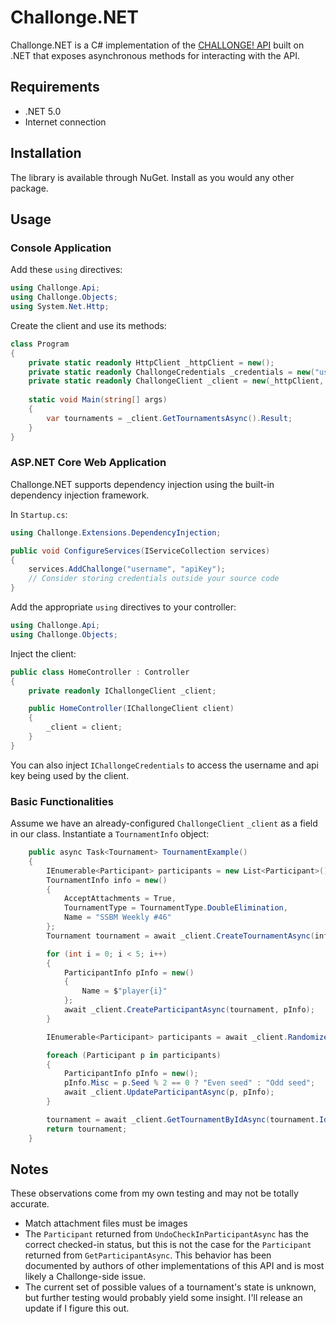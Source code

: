 ﻿# Challonge.NET

Challonge.NET is a C# implementation of the [CHALLONGE! API](https://api.challonge.com/v1) 
built on .NET that exposes asynchronous methods for interacting with the API.

## Requirements

- .NET 5.0
- Internet connection

## Installation

The library is available through NuGet. Install as you would any other package.

## Usage

### Console Application

Add these `using` directives:

```C#
using Challonge.Api;
using Challonge.Objects;
using System.Net.Http;
```
Create the client and use its methods:

```C#
class Program
{
    private static readonly HttpClient _httpClient = new();
    private static readonly ChallongeCredentials _credentials = new("username", "apiKey");
    private static readonly ChallongeClient _client = new(_httpClient, _credentials);
	
    static void Main(string[] args)
    {
        var tournaments = _client.GetTournamentsAsync().Result;
    }
}
```

### ASP.NET Core Web Application

Challonge.NET supports dependency injection using the built-in dependency injection framework.

In `Startup.cs`:
```C#
using Challonge.Extensions.DependencyInjection;
```
```C#
public void ConfigureServices(IServiceCollection services)
{
    services.AddChallonge("username", "apiKey");
    // Consider storing credentials outside your source code
}
```
Add the appropriate `using` directives to your controller:

```C#
using Challonge.Api;
using Challonge.Objects;
```

Inject the client:

```C#
public class HomeController : Controller
{
    private readonly IChallongeClient _client;

    public HomeController(IChallongeClient client)
    {
        _client = client;
    }
}
```
You can also inject `IChallongeCredentials` to access the username and api key being used by the client.

### Basic Functionalities

Assume we have an already-configured `ChallongeClient` `_client` as a field in our class. Instantiate a `TournamentInfo` object:

```C#
    public async Task<Tournament> TournamentExample()
    {
        IEnumerable<Participant> participants = new List<Participant>();
        TournamentInfo info = new()
        {
            AcceptAttachments = True,
            TournamentType = TournamentType.DoubleElimination,
            Name = "SSBM Weekly #46"
        };
        Tournament tournament = await _client.CreateTournamentAsync(info);

        for (int i = 0; i < 5; i++)
        {
            ParticipantInfo pInfo = new()
            {
                Name = $"player{i}"
            };
            await _client.CreateParticipantAsync(tournament, pInfo);
        }

        IEnumerable<Participant> participants = await _client.RandomizeParticipantsAsync(tournament);

        foreach (Participant p in participants)
        {
            ParticipantInfo pInfo = new();
            pInfo.Misc = p.Seed % 2 == 0 ? "Even seed" : "Odd seed";
            await _client.UpdateParticipantAsync(p, pInfo);
        }

        tournament = await _client.GetTournamentByIdAsync(tournament.Id);
        return tournament;
    }
```

## Notes

These observations come from my own testing and may not be totally accurate.

- Match attachment files must be images
- The `Participant` returned from `UndoCheckInParticipantAsync` has the correct checked-in status, but this is not the case for the `Participant` returned from `GetParticipantAsync`.
 This behavior has been documented by authors of other implementations of this API and is most likely a Challonge-side issue.
- The current set of possible values of a tournament's state is unknown, but further testing would probably yield some insight. I'll release an update if I figure this out.